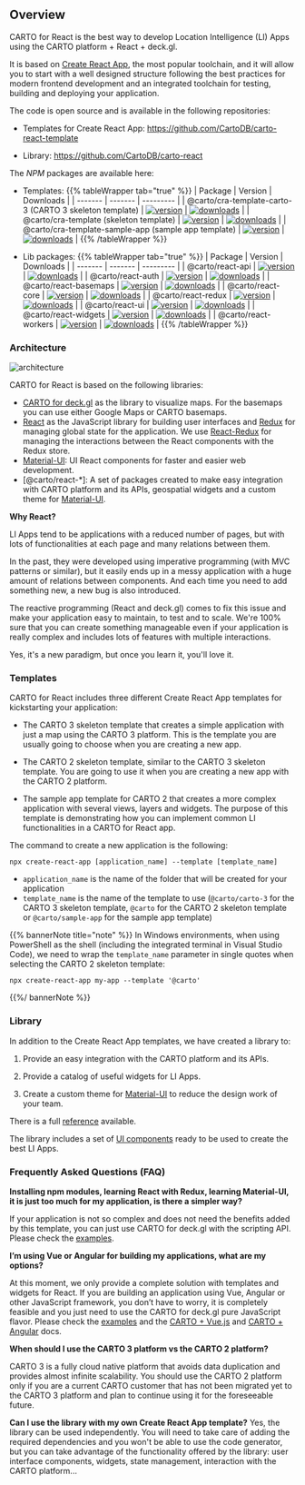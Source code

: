## Overview

CARTO for React is the best way to develop Location Intelligence (LI) Apps using the CARTO platform + React + deck.gl.


<asciinema-player src="/cast/react-basic-usage.cast" autoplay loop></asciinema-player>


It is based on [Create React App](https://github.com/facebook/create-react-app), the most popular toolchain, and it will allow you to start with a well designed structure following the best practices for modern frontend development and an integrated toolchain for testing, building and deploying your application.

The code is open source and is available in the following repositories:

* Templates for Create React App: https://github.com/CartoDB/carto-react-template

* Library: https://github.com/CartoDB/carto-react


The *NPM* packages are available here:

- Templates: 
{{% tableWrapper tab="true" %}}
| Package | Version | Downloads |
| ------- | ------- | --------- |
| @carto/cra-template-carto-3 (CARTO 3 skeleton template) | <a href="https://npmjs.org/package/@carto/cra-template-carto-3">  <img src="https://img.shields.io/npm/v/@carto/cra-template-carto-3.svg?style=flat-square" alt="version" /></a> | <a href="https://npmjs.org/package/@carto/cra-template-carto-3">  <img src="https://img.shields.io/npm/dt/@carto/cra-template-carto-3.svg?style=flat-square" alt="downloads" /></a> |
| @carto/cra-template (skeleton template) | <a href="https://npmjs.org/package/@carto/cra-template"><img src="https://img.shields.io/npm/v/@carto/cra-template.svg?style=flat-square" alt="version" /></a> | <a href="https://npmjs.org/package/@carto/cra-template"> <img src="https://img.shields.io/npm/dt/@carto/cra-template.svg?style=flat-square" alt="downloads" /></a> |
| @carto/cra-template-sample-app (sample app template) | <a href="https://npmjs.org/package/@carto/cra-template-sample-app"><img src="https://img.shields.io/npm/v/@carto/cra-template-sample-app.svg?style=flat-square" alt="version" /></a> | <a href="https://npmjs.org/package/@carto/cra-template-sample-app"><img src="https://img.shields.io/npm/dt/@carto/cra-template-sample-app.svg?style=flat-square" alt="downloads" /></a> |
{{% /tableWrapper %}}

- Lib packages:
{{% tableWrapper tab="true" %}}
| Package | Version | Downloads |
| ------- | ------- | --------- |
| @carto/react-api  | <a href="https://npmjs.org/package/@carto/react-api"><img src="https://img.shields.io/npm/v/@carto/react-api.svg?style=flat-square" alt="version" /></a> | <a href="https://npmjs.org/package/@carto/react-api"><img src="https://img.shields.io/npm/dt/@carto/react-api.svg?style=flat-square" alt="downloads" /></a> |
| @carto/react-auth  | <a href="https://npmjs.org/package/@carto/react-auth"><img src="https://img.shields.io/npm/v/@carto/react-auth.svg?style=flat-square" alt="version" /></a> | <a href="https://npmjs.org/package/@carto/react-auth"><img src="https://img.shields.io/npm/dt/@carto/react-auth.svg?style=flat-square" alt="downloads" /></a> |
| @carto/react-basemaps  | <a href="https://npmjs.org/package/@carto/react-basemaps"><img src="https://img.shields.io/npm/v/@carto/react-basemaps.svg?style=flat-square" alt="version" /></a> | <a href="https://npmjs.org/package/@carto/react-basemaps"><img src="https://img.shields.io/npm/dt/@carto/react-basemaps.svg?style=flat-square" alt="downloads" /></a> |
| @carto/react-core  | <a href="https://npmjs.org/package/@carto/react-core"><img src="https://img.shields.io/npm/v/@carto/react-core.svg?style=flat-square" alt="version" /></a> | <a href="https://npmjs.org/package/@carto/react-core"><img src="https://img.shields.io/npm/dt/@carto/react-core.svg?style=flat-square" alt="downloads" /></a> |
| @carto/react-redux  | <a href="https://npmjs.org/package/@carto/react-redux"><img src="https://img.shields.io/npm/v/@carto/react-redux.svg?style=flat-square" alt="version" /></a> | <a href="https://npmjs.org/package/@carto/react-redux"><img src="https://img.shields.io/npm/dt/@carto/react-redux.svg?style=flat-square" alt="downloads" /></a> |
| @carto/react-ui  | <a href="https://npmjs.org/package/@carto/react-ui"><img src="https://img.shields.io/npm/v/@carto/react-ui.svg?style=flat-square" alt="version" /></a> | <a href="https://npmjs.org/package/@carto/react-ui"><img src="https://img.shields.io/npm/dt/@carto/react-ui.svg?style=flat-square" alt="downloads" /></a> |
| @carto/react-widgets  | <a href="https://npmjs.org/package/@carto/react-widgets"><img src="https://img.shields.io/npm/v/@carto/react-widgets.svg?style=flat-square" alt="version" /></a> | <a href="https://npmjs.org/package/@carto/react-widgets"><img src="https://img.shields.io/npm/dt/@carto/react-widgets.svg?style=flat-square" alt="downloads" /></a> |
| @carto/react-workers  | <a href="https://npmjs.org/package/@carto/react-workers"><img src="https://img.shields.io/npm/v/@carto/react-workers.svg?style=flat-square" alt="version" /></a> | <a href="https://npmjs.org/package/@carto/react-workers"><img src="https://img.shields.io/npm/dt/@carto/react-workers.svg?style=flat-square" alt="downloads" /></a> |
{{% /tableWrapper %}}

### Architecture

![architecture](/img/react/architecture.png 'Architecture')

CARTO for React is based on the following libraries:

- [CARTO for deck.gl](https://carto.com/developers/deck-gl) as the library to visualize maps. For the basemaps you can use either Google Maps or CARTO basemaps.
- [React](https://reactjs.org/) as the JavaScript library for building user interfaces and [Redux](https://redux.js.org/) for managing global state for the application. We use [React-Redux](https://react-redux.js.org/) for managing the interactions between the React components with the Redux store.
- [Material-UI](https://material-ui.com/): UI React components for faster and easier web development.
- [@carto/react-*]: A set of packages created to make easy integration with CARTO platform and its APIs, geospatial widgets and a custom theme for [Material-UI](https://material-ui.com/).

**Why React?**

LI Apps tend to be applications with a reduced number of pages, but with lots of functionalities at each page and many relations between them.

In the past, they were developed using imperative programming (with MVC patterns or similar), but it easily ends up in a messy application with a huge amount of relations between components. And each time you need to add something new, a new bug is also introduced.

The reactive programming (React and deck.gl) comes to fix this issue and make your application easy to maintain, to test and to scale. We're 100% sure that you can create something manageable even if your application is really complex and includes lots of features with multiple interactions.

Yes, it's a new paradigm, but once you learn it, you'll love it.

### Templates

CARTO for React includes three different Create React App templates for kickstarting your application:

- The CARTO 3 skeleton template that creates a simple application with just a map using the CARTO 3 platform. This is the template you are usually going to choose when you are creating a new app.

- The CARTO 2 skeleton template, similar to the CARTO 3 skeleton template. You are going to use it when you are creating a new app with the CARTO 2 platform.

- The sample app template for CARTO 2 that creates a more complex application with several views, layers and widgets. The purpose of this template is demonstrating how you can implement common LI functionalities in a CARTO for React app.

The command to create a new application is the following:

```shell
npx create-react-app [application_name] --template [template_name]
```

- `application_name` is the name of the folder that will be created for your application
- `template_name` is the name of the template to use (`@carto/carto-3` for the CARTO 3 skeleton template, `@carto` for the CARTO 2 skeleton template or `@carto/sample-app` for the sample app template)

{{% bannerNote title="note" %}}
In Windows environments, when using PowerShell as the shell (including the integrated terminal in Visual Studio Code), we need to wrap the `template_name` parameter in single quotes when selecting the CARTO 2 skeleton template:

```shell
npx create-react-app my-app --template '@carto'
```
{{%/ bannerNote %}}

### Library

In addition to the Create React App templates, we have created a library to:

1. Provide an easy integration with the CARTO platform and its APIs.

2. Provide a catalog of useful widgets for LI Apps.

3. Create a custom theme for [Material-UI](https://material-ui.com/) to reduce the design work of your team.

There is a full [reference](../library-reference/api) available.

The library includes a set of [UI components](https://storybook-react.carto.com) ready to be used to create the best LI Apps.

### Frequently Asked Questions (FAQ)

**Installing npm modules, learning React with Redux, learning Material-UI, it is just too much for my application, is there a simpler way?**

If your application is not so complex and does not need the benefits added by this template, you can just use CARTO for deck.gl with the scripting API. Please check the [examples](/deck-gl/examples/gallery).

**I’m using Vue or Angular for building my applications, what are my options?**

At this moment, we only provide a complete solution with templates and widgets for React. If you are building an application using Vue, Angular or other JavaScript framework, you don’t have to worry, it is completely feasible and you just need to use the CARTO for deck.gl pure JavaScript flavor. Please check the [examples](https://github.com/CartoDB/viz-doc/tree/master/deck.gl/examples/pure-js) and the [CARTO + Vue.js](/vue) and [CARTO + Angular](/angular) docs.

**When should I use the CARTO 3 platform vs the CARTO 2 platform?**

CARTO 3 is a fully cloud native platform that avoids data duplication and provides almost infinite scalability. You should use the CARTO 2 platform only if you are a current CARTO customer that has not been migrated yet to the CARTO 3 platform and plan to continue using it for the foreseeable future. 

**Can I use the library with my own Create React App template?**
Yes, the library can be used independently. You will need to take care of adding the required dependencies and you won't be able to use the code generator, but you can take advantage of the functionality offered by the library: user interface components, widgets, state management, interaction with the CARTO platform...
